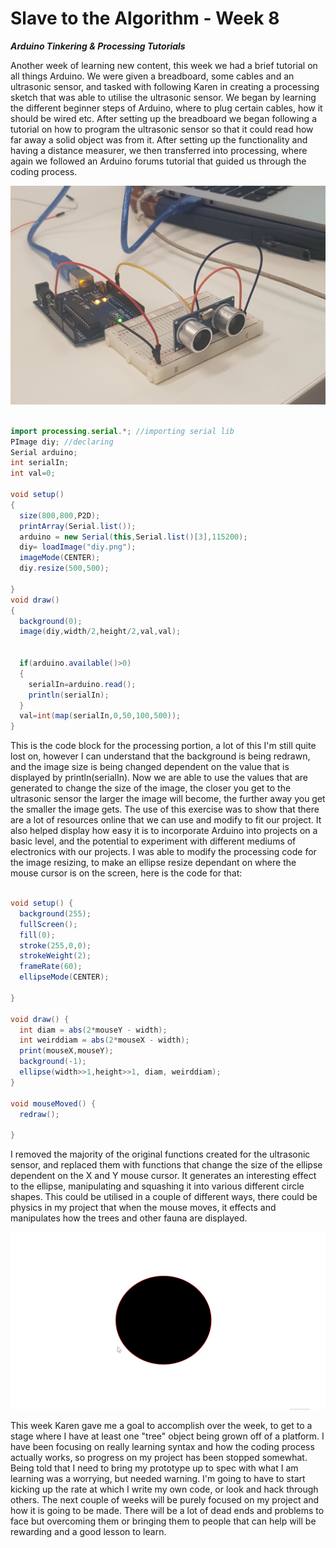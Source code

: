 # Slave to the Algorithm - Week 8

__*Arduino Tinkering & Processing Tutorials*__

Another week of learning new content, this week we had a brief tutorial on all things Arduino. We were given a breadboard, some cables and an ultrasonic sensor, and tasked with following Karen in creating a processing sketch that was able to utilise the ultrasonic sensor. We began by learning the different beginner steps of Arduino, where to plug certain cables, how it should be wired etc. After setting up the breadboard we began following a tutorial on how to program the ultrasonic sensor so that it could read how far away a solid object was from it. After setting up the functionality and having a distance measurer, we then transferred into processing, where again we followed an Arduino forums tutorial that guided us through the coding process.

![Ultrasonic Sensor](https://github.com/Dropboy/Slave-to-the-Algorithm/blob/Journal/Images%20and%20Resources/Week%208/Ultrasonic%20Sensor.jpg)

```java

import processing.serial.*; //importing serial lib
PImage diy; //declaring
Serial arduino;
int serialIn;
int val=0;

void setup()
{
  size(800,800,P2D);
  printArray(Serial.list());
  arduino = new Serial(this,Serial.list()[3],115200);
  diy= loadImage("diy.png");
  imageMode(CENTER);
  diy.resize(500,500);

}
void draw()
{
  background(0);
  image(diy,width/2,height/2,val,val);


  if(arduino.available()>0)
  {
    serialIn=arduino.read();
    println(serialIn);
  }
  val=int(map(serialIn,0,50,100,500));
}

```

This is the code block for the processing portion, a lot of this I'm still quite lost on, however I can understand that the background is being redrawn, and the image size is being changed dependent on the value that is displayed by println(serialIn). Now we are able to use the values that are generated to change the size of the image, the closer you get to the ultrasonic sensor the larger the image will become, the further away you get the smaller the image gets. The use of this exercise was to show that there are a lot of resources online that we can use and modify to fit our project. It also helped display how easy it is to incorporate Arduino into projects on a basic level, and the potential to experiment with different mediums of electronics with our projects. I was able to modify the processing code for the image resizing, to make an ellipse resize dependant on where the mouse cursor is on the screen, here is the code for that:

```java

void setup() {
  background(255);
  fullScreen();
  fill(0);
  stroke(255,0,0);
  strokeWeight(2);
  frameRate(60);
  ellipseMode(CENTER);

}

void draw() {
  int diam = abs(2*mouseY - width);
  int weirddiam = abs(2*mouseX - width);
  print(mouseX,mouseY);
  background(-1);
  ellipse(width>>1,height>>1, diam, weirddiam);
}

void mouseMoved() {
  redraw();

}

```

I removed the majority of the original functions created for the ultrasonic sensor, and replaced them with functions that change the size of the ellipse dependent on the X and Y mouse cursor. It generates an interesting effect to the ellipse, manipulating and squashing it into various different circle shapes. This could be utilised in a couple of different ways, there could be physics in my project that when the mouse moves, it effects and manipulates how the trees and other fauna are displayed.

![Gif of circle being manipulated](https://github.com/Dropboy/Slave-to-the-Algorithm/blob/Journal/Images%20and%20Resources/Week%208/Ellipse%20changing.gif)

This week Karen gave me a goal to accomplish over the week, to get to a stage where I have at least one "tree" object being grown off of a platform. I have been focusing on really learning syntax and how the coding process actually works, so progress on my project has been stopped somewhat. Being told that I need to bring my prototype up to spec with what I am learning was a worrying, but needed warning. I'm going to have to start kicking up the rate at which I write my own code, or look and hack through others. The next couple of weeks will be purely focused on my project and how it is going to be made. There will be a lot of dead ends and problems to face but overcoming them or bringing them to people that can help will be rewarding and a good lesson to learn.
